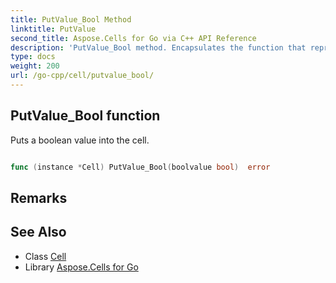 ```yaml
---
title: PutValue_Bool Method 
linktitle: PutValue
second_title: Aspose.Cells for Go via C++ API Reference
description: 'PutValue_Bool method. Encapsulates the function that represents putvalue in Go.'
type: docs
weight: 200
url: /go-cpp/cell/putvalue_bool/
---
```


## PutValue_Bool function

Puts a boolean value into the cell.

```go

func (instance *Cell) PutValue_Bool(boolvalue bool)  error

```

## Remarks


## See Also

* Class [Cell](../)
* Library [Aspose.Cells for Go](../../)
